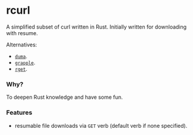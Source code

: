 # rcurl

A simplified subset of curl written in Rust.
Initially written for downloading with resume.

Alternatives:
* [`duma`](https://github.com/mattgathu/duma).
* [`grapple`](https://github.com/daveallie/grapple).
* [`rget`](https://github.com/Arcterus/rget).

### Why?

To deepen Rust knowledge and have some fun.

### Features

* resumable file downloads via `GET` verb (default verb if none specified).
